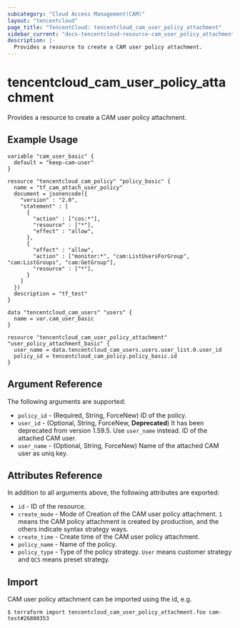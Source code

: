 ```yaml
---
subcategory: "Cloud Access Management(CAM)"
layout: "tencentcloud"
page_title: "TencentCloud: tencentcloud_cam_user_policy_attachment"
sidebar_current: "docs-tencentcloud-resource-cam_user_policy_attachment"
description: |-
  Provides a resource to create a CAM user policy attachment.
---
```


# tencentcloud_cam_user_policy_attachment

Provides a resource to create a CAM user policy attachment.

## Example Usage

```hcl
variable "cam_user_basic" {
  default = "keep-cam-user"
}

resource "tencentcloud_cam_policy" "policy_basic" {
  name = "tf_cam_attach_user_policy"
  document = jsonencode({
    "version" : "2.0",
    "statement" : [
      {
        "action" : ["cos:*"],
        "resource" : ["*"],
        "effect" : "allow",
      },
      {
        "effect" : "allow",
        "action" : ["monitor:*", "cam:ListUsersForGroup", "cam:ListGroups", "cam:GetGroup"],
        "resource" : ["*"],
      }
    ]
  })
  description = "tf_test"
}

data "tencentcloud_cam_users" "users" {
  name = var.cam_user_basic
}

resource "tencentcloud_cam_user_policy_attachment" "user_policy_attachment_basic" {
  user_name = data.tencentcloud_cam_users.users.user_list.0.user_id
  policy_id = tencentcloud_cam_policy.policy_basic.id
}
```

## Argument Reference

The following arguments are supported:

* `policy_id` - (Required, String, ForceNew) ID of the policy.
* `user_id` - (Optional, String, ForceNew, **Deprecated**) It has been deprecated from version 1.59.5. Use `user_name` instead. ID of the attached CAM user.
* `user_name` - (Optional, String, ForceNew) Name of the attached CAM user as uniq key.

## Attributes Reference

In addition to all arguments above, the following attributes are exported:

* `id` - ID of the resource.
* `create_mode` - Mode of Creation of the CAM user policy attachment. `1` means the CAM policy attachment is created by production, and the others indicate syntax strategy ways.
* `create_time` - Create time of the CAM user policy attachment.
* `policy_name` - Name of the policy.
* `policy_type` - Type of the policy strategy. `User` means customer strategy and `QCS` means preset strategy.


## Import

CAM user policy attachment can be imported using the id, e.g.

```
$ terraform import tencentcloud_cam_user_policy_attachment.foo cam-test#26800353
```

